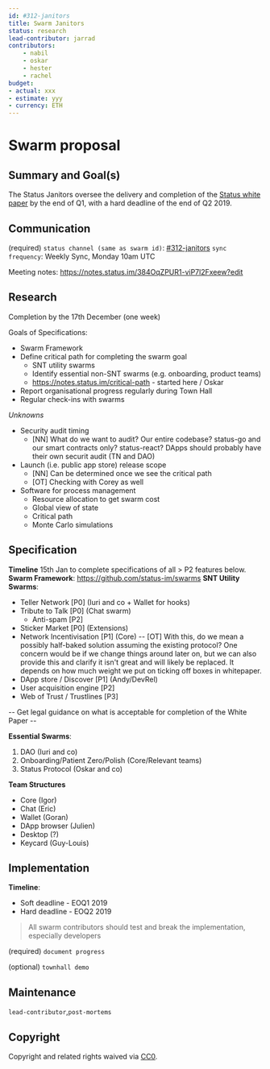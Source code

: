 ```yaml
---
id: #312-janitors
title: Swarm Janitors
status: research
lead-contributor: jarrad 
contributors:
    - nabil
    - oskar
    - hester
    - rachel
budget:
- actual: xxx
- estimate: yyy
- currency: ETH
---
```


# Swarm proposal

## Summary and Goal(s)
The Status Janitors oversee the delivery and completion of the [Status white paper](https://status.im/whitepaper.pdf) by the end of Q1, with a hard deadline of the end of Q2 2019.

## Communication
(required)
`status channel (same as swarm id)`: [#312-janitors](https://get.status.im/chat/public/312-janitors)
`sync frequency`: Weekly Sync, Monday 10am UTC

Meeting notes: https://notes.status.im/384OqZPUR1-viP7l2Fxeew?edit

## Research
Completion by the 17th December (one week)

Goals of Specifications:
- Swarm Framework
- Define critical path for completing the swarm goal
    - SNT utility swarms
    - Identify essential non-SNT swarms (e.g. onboarding, product teams)
    - https://notes.status.im/critical-path - started here / Oskar
- Report organisational progress regularly during Town Hall
- Regular check-ins with swarms

_Unknowns_
* Security audit timing
    * [NN] What do we want to audit? Our entire codebase? status-go and our smart contracts only? status-react? DApps should probably have their own securit audit (TN and DAO)
* Launch (i.e. public app store) release scope
    * [NN] Can be determined once we see the critical path
    * [OT] Checking with Corey as well
* Software for process management
    * Resource allocation to get swarm cost
    * Global view of state
    * Critical path
    * Monte Carlo simulations

## Specification

**Timeline** 15th Jan to complete specifications of all > P2 features below.
**Swarm Framework**: https://github.com/status-im/swarms
**SNT Utility Swarms**:
* Teller Network [P0] (Iuri and co + Wallet for hooks)
* Tribute to Talk [P0] (Chat swarm)
    * Anti-spam [P2]
* Sticker Market [P0] (Extensions)
* Network Incentivisation [P1] (Core)
-- [OT] With this, do we mean a possibly half-baked solution assuming the existing protocol? One concern would be if we change things around later on, but we can also provide this and clarify it isn't great and will likely be replaced. It depends on how much weight we put on ticking off boxes in whitepaper.
* DApp store / Discover [P1] (Andy/DevRel)
* User acquisition engine [P2]
* Web of Trust / Trustlines [P3]

-- Get legal guidance on what is acceptable for completion of the White Paper --

**Essential Swarms**:
1. DAO (Iuri and co)
2. Onboarding/Patient Zero/Polish (Core/Relevant teams)
3. Status Protocol (Oskar and co)

**Team Structures**
- Core (Igor)
- Chat (Eric)
- Wallet (Goran)
- DApp browser (Julien)
- Desktop (?)
- Keycard (Guy-Louis)

## Implementation
**Timeline**: 
* Soft deadline - EOQ1 2019
* Hard deadline - EOQ2 2019

> All swarm contributors should test and break the implementation, especially developers

(required)
`document progress`

(optional)
`townhall demo`

## Maintenance

`lead-contributor`,`post-mortems`

## Copyright

Copyright and related rights waived via [CC0](https://creativecommons.org/publicdomain/zero/1.0/).
